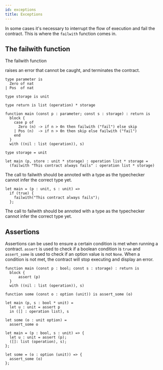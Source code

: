 ```yaml
---
id: exceptions
title: Exceptions
---
```


In some cases it's necessary to interrupt the flow of execution and fail the
contract. This is where the `failwith` function comes in.
## The failwith function

The failwith function

raises an error that cannot be caught, and terminates the
contract.

<Syntax syntax="pascaligo">

```pascaligo group=failwith
type parameter is
  Zero of nat
| Pos  of nat

type storage is unit

type return is list (operation) * storage

function main (const p : parameter; const s : storage) : return is
  block {
    case p of
      Zero (n) -> if n > 0n then failwith ("fail") else skip
    | Pos (n)  -> if n > 0n then skip else failwith ("fail")
    end
  }
  with ((nil : list (operation)), s)
```

</Syntax>
<Syntax syntax="cameligo">

```cameligo group=failwith
type storage = unit

let main (p, store : unit * storage) : operation list * storage =
  (failwith "This contract always fails" : operation list * storage)
```

The call to failwith should be annoted with a type as the typechecker cannot infer the correct type yet.

</Syntax>
<Syntax syntax="reasonligo">

```reasonligo group=failwith
let main = (p : unit, s : unit) =>
  if (true) { 
    failwith("This contract always fails"); 
  };
```

The call to failwith should be annoted with a type as the typechecker cannot infer the correct type yet.

</Syntax>

## Assertions

Assertions can be used to ensure a certain condition is met when running a 
contract. 
`assert` is used to check if a boolean condition is `true` and `assert_some` is used 
to check if an option value is not `None`. When a condition is not met, the 
contract will stop executing and display an error.

<Syntax syntax="pascaligo">

```pascaligo group=failwith
function main (const p : bool; const s : storage) : return is
  block {
	  assert (p)
  }
  with ((nil : list (operation)), s)

function some (const o : option (unit)) is assert_some (o)
```

</Syntax>
<Syntax syntax="cameligo">

```cameligo group=failwith
let main (p, s : bool * unit) =
  let u : unit = assert p
  in ([] : operation list), s

let some (o : unit option) =
  assert_some o
```

</Syntax>
<Syntax syntax="reasonligo">

```reasonligo group=failwith
let main = (p : bool, s : unit) => {
  let u : unit = assert (p);
  ([]: list (operation), s);
};

let some = (o : option (unit)) => {
  assert_some (o)
};
```

</Syntax>
